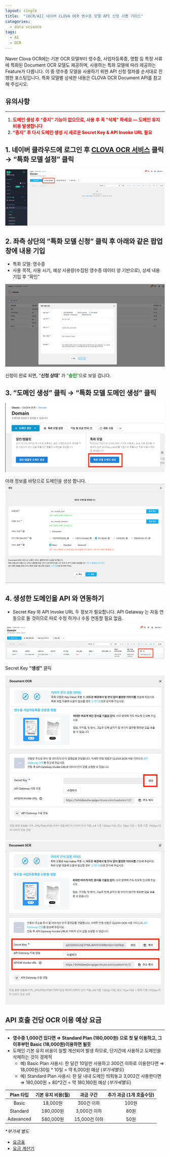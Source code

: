 ```yaml
---
layout: single
title:  "[OCR/AI] 네이버 CLOVA OCR 영수증 모델 API 신청 사용 가이드"
categories:
  - data science
tags:
  - AI
  - OCR
---
```


Naver Clova OCR에는 기본 OCR 모델부터 영수증, 사업자등록증, 명함 등 특정 서류에 특화된 Document OCR 모델도 제공하며, 사용하는 특화 모델에 따라 제공하는 Feature가 다릅니다. 
이 중 영수증 모델을 사용하기 위한 API 신청 절차를 순서대로 진행한 포스팅입니다. 특화 모델별 상세한 내용은 CLOVA OCR Document API를 참고해 주십시오.

## 유의사항
------

1. **<span style="color:red">도메인 생성 후 “중지” 기능이 없으므로, 사용 후 꼭 “삭제” 하세요 — 도메인 유지 비용 발생합니다</span>**
2. **<span style="color:red">“중지” 후 다시 도메인 생성 시 새로운 Secret Key & API Invoke URL 필요</span>**

## 1. 네이버 클라우드에 로그인 후 [CLOVA OCR 서비스](https://console.ncloud.com/ocr/domain) 클릭 → “특화 모델 설정” 클릭

![1](/assets/img/2023-07-25-naver-clova-receipt-ocr/1.png)
## 2. 좌측 상단의 “특화 모델 신청” 클릭 후 아래와 같은 팝업 창에 내용 기입

- 특화 모델: 영수증
- 사용 목적, 사용 시기, 예상 사용량(수집된 영수증 데이터 양 기반으로), 상세 내용 기입 후 “확인”

![2](/assets/img/2023-07-25-naver-clova-receipt-ocr/2.png)

신청이 완료 되면, “**신청 상태**” 가 <span style="color:green">“**승인**”</span>으로 보일 겁니다.

## 3. “도메인 생성” 클릭 → “특화 모델 도메인 생성” 클릭

![3](/assets/img/2023-07-25-naver-clova-receipt-ocr/3.png)

아래 정보를 바탕으로 도메인을 생성 합니다.
![4](/assets/img/2023-07-25-naver-clova-receipt-ocr/4.png)

## 4. 생성한 도메인을 API 와 연동하기

- Secret Key 와 API Invoke URL 두 정보가 필요합니다. API Getaway 는 자동 연동으로 둘 것이므로 따로 수정 하거나 수동 연동할 필요 없음.

![5](/assets/img/2023-07-25-naver-clova-receipt-ocr/5.png)

Secret Key **“생성”** 클릭

![6](/assets/img/2023-07-25-naver-clova-receipt-ocr/6.png)
![7](/assets/img/2023-07-25-naver-clova-receipt-ocr/7.png)

## API 호출 건당 OCR 이용 예상 요금
---

- **영수증 1,000건 있다면 ⇒ Standard Plan (180,000원) 으로 첫 달 이용하고, 그 이후부턴 Basic (18,000원)이용하면 될듯**
- 도메인 기본 유지 비용이 일할 계산되어 발생 하므로, 단기간에 사용하고 도메인을 삭제하는 것이 경제적
    - 예) Basic Plan 사용시: 한 달간 10일만 사용하고 300건 이하로 이용한다면 ⇒ 18,000원/30일 * 10일 = 약 6,000원 예상 (*부가세별도*)
    - 예) Standard Plan 사용시: 한 달 내내 도메인 띄워놓고 3,002건 사용한다면 ⇒ 180,000원 + 80*2건 = 약 180,160원 예상  (*부가세별도*)

| Plan 타입 | 기본 유지 비용(월) | 과금 구간 | 추가 과금 (1개 호출수당) |
| :---: | :---: | :---: | :---: |
| Basic | 18,000원 | 300건 이하 | 100원 |
| Standard | 180,000원 | 3,000건 이하 | 80원 |
| Adavanced | 580,000원 | 15,000건 이하 | 50원 |

**부가세 별도*

- [요금표](https://www.ncloud.com/product/aiService/ocr)
- [요금 계산기](https://www.ncloud.com/charge/calc/ko)